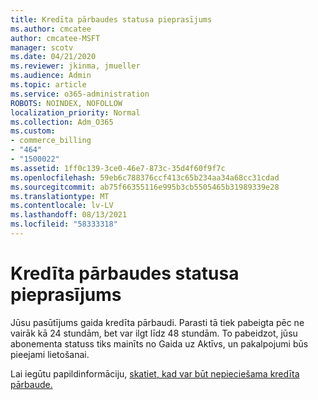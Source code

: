 ```yaml
---
title: Kredīta pārbaudes statusa pieprasījums
ms.author: cmcatee
author: cmcatee-MSFT
manager: scotv
ms.date: 04/21/2020
ms.reviewer: jkinma, jmueller
ms.audience: Admin
ms.topic: article
ms.service: o365-administration
ROBOTS: NOINDEX, NOFOLLOW
localization_priority: Normal
ms.collection: Adm_O365
ms.custom:
- commerce_billing
- "464"
- "1500022"
ms.assetid: 1ff0c139-3ce0-46e7-873c-35d4f60f9f7c
ms.openlocfilehash: 59eb6c788376ccf413c65b234aa34a68cc31cdad
ms.sourcegitcommit: ab75f66355116e995b3cb5505465b31989339e28
ms.translationtype: MT
ms.contentlocale: lv-LV
ms.lasthandoff: 08/13/2021
ms.locfileid: "58333318"
---
```

# <a name="credit-check-status-request"></a>Kredīta pārbaudes statusa pieprasījums

Jūsu pasūtījums gaida kredīta pārbaudi. Parasti tā tiek pabeigta pēc ne vairāk kā 24 stundām, bet var ilgt līdz 48 stundām. To pabeidzot, jūsu abonementa statuss tiks mainīts no Gaida uz Aktīvs, un pakalpojumi būs pieejami lietošanai.

Lai iegūtu papildinformāciju, [skatiet, kad var būt nepieciešama kredīta pārbaude.](https://docs.microsoft.com/microsoft-365/commerce/billing-and-payments/pay-for-your-subscription#pay-by-invoice-check-or-eft)
